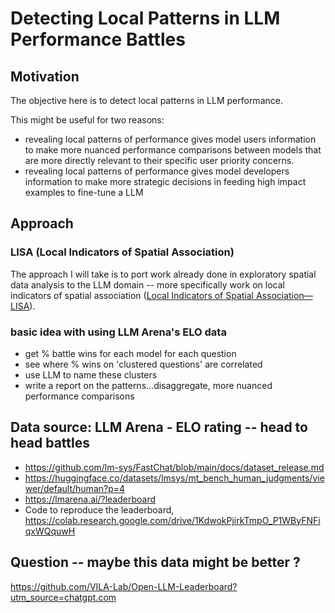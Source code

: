 # Detecting Local Patterns in LLM Performance Battles

## Motivation

The objective here is to detect local patterns in LLM performance.

This might be useful for two reasons:

-   revealing local patterns of performance gives model users information to make more nuanced performance comparisons between models that are more directly relevant to their specific user priority concerns.
-   revealing local patterns of performance gives model developers information to make more strategic decisions in feeding high impact examples to fine-tune a LLM

## Approach

### LISA (Local Indicators of Spatial Association)

The approach I will take is to port work already done in exploratory spatial
data analysis to the LLM domain -- more specifically work on local indicators
of spatial association ([Local Indicators of Spatial Association—LISA](https://onlinelibrary.wiley.com/doi/10.1111/j.1538-4632.1995.tb00338.x)).

### basic idea with using LLM Arena's ELO data

-   get % battle wins for each model for each question
-   see where % wins on 'clustered questions' are correlated
-   use LLM to name these clusters
-   write a report on the patterns...disaggregate, more nuanced performance comparisons

## Data source: LLM Arena - ELO rating -- head to head battles

-   https://github.com/lm-sys/FastChat/blob/main/docs/dataset_release.md
-   https://huggingface.co/datasets/lmsys/mt_bench_human_judgments/viewer/default/human?p=4
-   https://lmarena.ai/?leaderboard
-   Code to reproduce the leaderboard, https://colab.research.google.com/drive/1KdwokPjirkTmpO_P1WByFNFiqxWQquwH

## Question -- maybe this data might be better ?

https://github.com/VILA-Lab/Open-LLM-Leaderboard?utm_source=chatgpt.com
